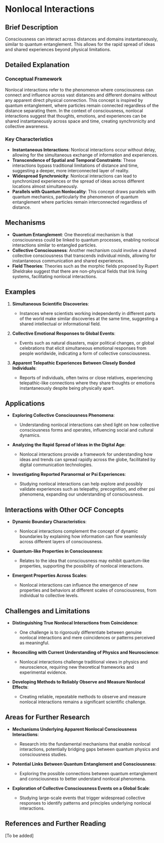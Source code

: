 # Nonlocal Interactions

## Brief Description
Consciousness can interact across distances and domains instantaneously, similar to quantum entanglement. This allows for the rapid spread of ideas and shared experiences beyond physical limitations.

## Detailed Explanation
### Conceptual Framework
Nonlocal interactions refer to the phenomenon where consciousness can connect and influence across vast distances and different domains without any apparent direct physical connection. This concept is inspired by quantum entanglement, where particles remain connected regardless of the distance separating them. In the context of consciousness, nonlocal interactions suggest that thoughts, emotions, and experiences can be shared instantaneously across space and time, creating synchronicity and collective awareness.

### Key Characteristics
- **Instantaneous Interactions**: Nonlocal interactions occur without delay, allowing for the simultaneous exchange of information and experiences.
- **Transcendence of Spatial and Temporal Constraints**: These interactions bypass traditional limitations of distance and time, suggesting a deeper, more interconnected layer of reality.
- **Widespread Synchronicity**: Nonlocal interactions can lead to synchronized experiences or the spread of ideas across different locations almost simultaneously.
- **Parallels with Quantum Nonlocality**: This concept draws parallels with quantum mechanics, particularly the phenomenon of quantum entanglement where particles remain interconnected regardless of distance.

## Mechanisms
- **Quantum Entanglement**: One theoretical mechanism is that consciousness could be linked to quantum processes, enabling nonlocal interactions similar to entangled particles.
- **Collective Consciousness**: Another mechanism could involve a shared collective consciousness that transcends individual minds, allowing for instantaneous communication and shared experiences.
- **Field Theories**: Theories such as the morphic fields proposed by Rupert Sheldrake suggest that there are non-physical fields that link living systems, facilitating nonlocal interactions.

## Examples
1. **Simultaneous Scientific Discoveries**:
   - Instances where scientists working independently in different parts of the world make similar discoveries at the same time, suggesting a shared intellectual or informational field.

2. **Collective Emotional Responses to Global Events**:
   - Events such as natural disasters, major political changes, or global celebrations that elicit simultaneous emotional responses from people worldwide, indicating a form of collective consciousness.

3. **Apparent Telepathic Experiences Between Closely Bonded Individuals**:
   - Reports of individuals, often twins or close relatives, experiencing telepathic-like connections where they share thoughts or emotions instantaneously despite being physically apart.

## Applications
- **Exploring Collective Consciousness Phenomena**:
   - Understanding nonlocal interactions can shed light on how collective consciousness forms and operates, influencing social and cultural dynamics.
   
- **Analyzing the Rapid Spread of Ideas in the Digital Age**:
   - Nonlocal interactions provide a framework for understanding how ideas and trends can spread rapidly across the globe, facilitated by digital communication technologies.

- **Investigating Reported Paranormal or Psi Experiences**:
   - Studying nonlocal interactions can help explore and possibly validate experiences such as telepathy, precognition, and other psi phenomena, expanding our understanding of consciousness.

## Interactions with Other OCF Concepts
- **Dynamic Boundary Characteristics**:
   - Nonlocal interactions complement the concept of dynamic boundaries by explaining how information can flow seamlessly across different layers of consciousness.
   
- **Quantum-like Properties in Consciousness**:
   - Relates to the idea that consciousness may exhibit quantum-like properties, supporting the possibility of nonlocal interactions.
   
- **Emergent Properties Across Scales**:
   - Nonlocal interactions can influence the emergence of new properties and behaviors at different scales of consciousness, from individual to collective levels.

## Challenges and Limitations
- **Distinguishing True Nonlocal Interactions from Coincidence**:
   - One challenge is to rigorously differentiate between genuine nonlocal interactions and mere coincidences or patterns perceived as meaningful.
   
- **Reconciling with Current Understanding of Physics and Neuroscience**:
   - Nonlocal interactions challenge traditional views in physics and neuroscience, requiring new theoretical frameworks and experimental evidence.
   
- **Developing Methods to Reliably Observe and Measure Nonlocal Effects**:
   - Creating reliable, repeatable methods to observe and measure nonlocal interactions remains a significant scientific challenge.

## Areas for Further Research
- **Mechanisms Underlying Apparent Nonlocal Consciousness Interactions**:
   - Research into the fundamental mechanisms that enable nonlocal interactions, potentially bridging gaps between quantum physics and consciousness studies.

- **Potential Links Between Quantum Entanglement and Consciousness**:
   - Exploring the possible connections between quantum entanglement and consciousness to better understand nonlocal phenomena.

- **Exploration of Collective Consciousness Events on a Global Scale**:
   - Studying large-scale events that trigger widespread collective responses to identify patterns and principles underlying nonlocal interactions.

## References and Further Reading
[To be added]
